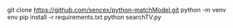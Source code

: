 git clone https://github.com/sencex/python-matchModel.git
python -m venv env
pip install -r requirements.txt
python searchTV.py